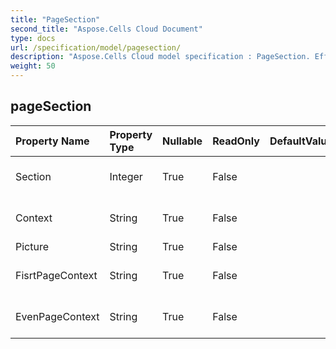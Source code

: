 ```yaml
---
title: "PageSection"
second_title: "Aspose.Cells Cloud Document"
type: docs
url: /specification/model/pagesection/
description: "Aspose.Cells Cloud model specification : PageSection. Effortlessly handle Excel and other spreadsheet documents with features like opening, generating, editing, splitting, merging, comparing, and converting."
weight: 50
---
```


## **pageSection**

 

| Property Name | Property Type | Nullable |  ReadOnly | DefaultValue | Description | 
| :- | :- | :- |:- |  :- | :- |
| Section | Integer | True |  False |  | 0,1,2  left , middle ,right |  
| Context | String | True |  False |  | page context script             |  
| Picture | String | True |  False |  |  |  
| FisrtPageContext | String | True |  False |  | fisrt page context script |  
| EvenPageContext | String | True |  False |  | Even page context script |  

